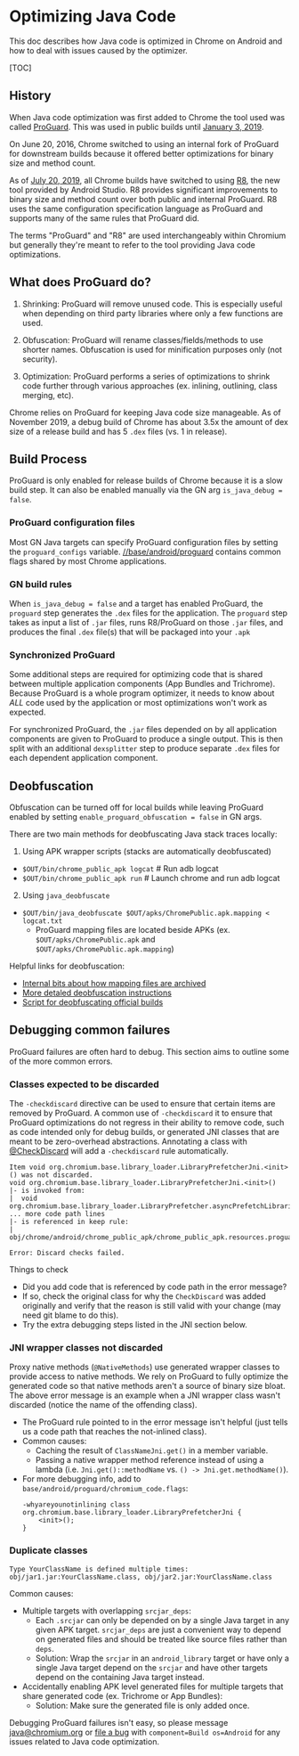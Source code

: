 # Optimizing Java Code

This doc describes how Java code is optimized in Chrome on Android and how to
deal with issues caused by the optimizer.

[TOC]

## History

When Java code optimization was first added to Chrome the tool used was called
[ProGuard](https://www.guardsquare.com/en/products/proguard). This was used
in public builds until [January 3, 2019](http://crrev.com/c/1394387).

On June 20, 2016, Chrome switched to using an internal fork of ProGuard for
downstream builds because it offered better optimizations for binary size and
method count.

As of [July 20, 2019](https://crrev.com/c/1689877), all Chrome builds have
switched to using [R8](https://r8.googlesource.com/r8), the new tool provided by
Android Studio. R8 provides significant improvements to binary size and method
count over both public and internal ProGuard. R8 uses the same configuration
specification language as ProGuard and supports many of the same rules that
ProGuard did.

The terms "ProGuard" and "R8" are used interchangeably within Chromium but
generally they're meant to refer to the tool providing Java code optimizations.

## What does ProGuard do?

1. Shrinking: ProGuard will remove unused code. This is especially useful
   when depending on third party libraries where only a few functions are used.

2. Obfuscation: ProGuard will rename classes/fields/methods to use shorter
   names. Obfuscation is used for minification purposes only (not security).

3. Optimization: ProGuard performs a series of optimizations to shrink code
   further through various approaches (ex. inlining, outlining, class merging,
   etc).

Chrome relies on ProGuard for keeping Java code size manageable. As of November
2019, a debug build of Chrome has about 3.5x the amount of dex size of a
release build and has 5 `.dex` files (vs. 1 in release).

## Build Process

ProGuard is only enabled for release builds of Chrome because it is a slow build
step. It can also be enabled manually via the GN arg `is_java_debug = false`.

### ProGuard configuration files

Most GN Java targets can specify ProGuard configuration files by setting the
`proguard_configs` variable. [//base/android/proguard](/base/android/proguard)
contains common flags shared by most Chrome applications.

### GN build rules

When `is_java_debug = false` and a target has enabled ProGuard, the `proguard`
step generates the `.dex` files for the application. The `proguard` step takes
as input a list of `.jar` files, runs R8/ProGuard on those `.jar` files, and
produces the final `.dex` file(s) that will be packaged into your `.apk`

### Synchronized ProGuard

Some additional steps are required for optimizing code that is shared between
multiple application components (App Bundles and Trichrome). Because ProGuard is
a whole program optimizer, it needs to know about *ALL* code used by the
application or most optimizations won't work as expected.

For synchronized ProGuard, the `.jar` files depended on by all application
components are given to ProGuard to produce a single output. This is then split
with an additional `dexsplitter` step to produce separate `.dex` files for each
dependent application component.

## Deobfuscation

Obfuscation can be turned off for local builds while leaving ProGuard enabled
by setting `enable_proguard_obfuscation = false` in GN args.

There are two main methods for deobfuscating Java stack traces locally:
1. Using APK wrapper scripts (stacks are automatically deobfuscated)
  * `$OUT/bin/chrome_public_apk logcat`  # Run adb logcat
  * `$OUT/bin/chrome_public_apk run`  # Launch chrome and run adb logcat

2. Using `java_deobfuscate`
  * `$OUT/bin/java_deobfuscate $OUT/apks/ChromePublic.apk.mapping < logcat.txt`
    * ProGuard mapping files are located beside APKs (ex.
      `$OUT/apks/ChromePublic.apk` and `$OUT/apks/ChromePublic.apk.mapping`)

Helpful links for deobfuscation:

* [Internal bits about how mapping files are archived][proguard-site]
* [More detaled deobfuscation instructions][proguard-doc]
* [Script for deobfuscating official builds][deob-official]

[proguard-site]: http://goto.google.com/chrome-android-proguard
[proguard-doc]: http://goto.google.com/chromejavadeobfuscation
[deob-official]: http://goto.google.com/chrome-android-official-deobfuscation

## Debugging common failures

ProGuard failures are often hard to debug. This section aims to outline some of
the more common errors.

### Classes expected to be discarded

The `-checkdiscard` directive can be used to ensure that certain items are
removed by ProGuard. A common use of `-checkdiscard` it to ensure that ProGuard
optimizations do not regress in their ability to remove code, such as code
intended only for debug builds, or generated JNI classes that are meant to be
zero-overhead abstractions. Annotating a class with
[@CheckDiscard][checkdiscard] will add a `-checkdiscard` rule automatically.

[checkdiscard]: /base/android/java/src/org/chromium/base/annotations/CheckDiscard.java

```
Item void org.chromium.base.library_loader.LibraryPrefetcherJni.<init>() was not discarded.
void org.chromium.base.library_loader.LibraryPrefetcherJni.<init>()
|- is invoked from:
|  void org.chromium.base.library_loader.LibraryPrefetcher.asyncPrefetchLibrariesToMemory()
... more code path lines
|- is referenced in keep rule:
|  obj/chrome/android/chrome_public_apk/chrome_public_apk.resources.proguard.txt:104:1

Error: Discard checks failed.
```

Things to check
  * Did you add code that is referenced by code path in the error message?
  * If so, check the original class for why the `CheckDiscard` was added
    originally and verify that the reason is still valid with your change (may
    need git blame to do this).
  * Try the extra debugging steps listed in the JNI section below.

### JNI wrapper classes not discarded

Proxy native methods (`@NativeMethods`) use generated wrapper classes to provide
access to native methods. We rely on ProGuard to fully optimize the generated
code so that native methods aren't a source of binary size bloat. The above
error message is an example when a JNI wrapper class wasn't discarded (notice
the name of the offending class).
  * The ProGuard rule pointed to in the error message isn't helpful (just tells
    us a code path that reaches the not-inlined class).
  * Common causes:
    * Caching the result of `ClassNameJni.get()` in a member variable.
    * Passing a native wrapper method reference instead of using a lambda (i.e.
      `Jni.get()::methodName` vs. `() -> Jni.get.methodName()`).
  * For more debugging info, add to `base/android/proguard/chromium_code.flags`:
      ```
      -whyareyounotinlining class org.chromium.base.library_loader.LibraryPrefetcherJni {
          <init>();
      }
      ```

### Duplicate classes

```
Type YourClassName is defined multiple times: obj/jar1.jar:YourClassName.class, obj/jar2.jar:YourClassName.class
```

Common causes:
  * Multiple targets with overlapping `srcjar_deps`:
    * Each `.srcjar` can only be depended on by a single Java target in any
      given APK target. `srcjar_deps` are just a convenient way to depend on
      generated files and should be treated like source files rather than
      `deps`.
    * Solution: Wrap the `srcjar` in an `android_library` target or have only a
      single Java target depend on the `srcjar` and have other targets depend on
      the containing Java target instead.
  * Accidentally enabling APK level generated files for multiple targets that
    share generated code (ex. Trichrome or App Bundles):
    * Solution: Make sure the generated file is only added once.

Debugging ProGuard failures isn't easy, so please message java@chromium.org
or [file a bug](crbug.com/new) with `component=Build os=Android` for any
issues related to Java code optimization.
